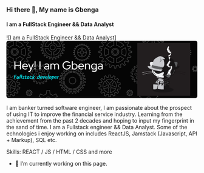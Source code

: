 ### Hi there 👋, My name is Gbenga 
#### I am a FullStack Engineer && Data Analyst
![I am a FullStack Engineer && Data Analyst] ![](Header/github-header-image.png)

I am banker turned software engineer, I am passionate about the prospect of using IT to improve the financial service industry. Learning from the achievement from the past
2 decades and hoping to input my fingerprint in the sand of time.
I am a Fullstack engineer && Data Analyst. Some of the echnologies i enjoy working on includes ReactJS, Jamstack (Javascript, API + Markup), SQL etc.

Skills: REACT / JS / HTML / CSS and more

- 🔭 I’m currently working on this page. 




